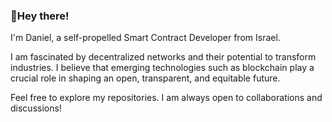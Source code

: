 ### 👋Hey there!

I'm Daniel, a self-propelled Smart Contract Developer  from Israel.

I am fascinated by decentralized networks and their potential to transform industries. I believe that emerging technologies such as blockchain play a crucial role in shaping an open, transparent, and equitable future.

Feel free to explore my repositories. I am always open to collaborations and discussions!








